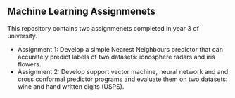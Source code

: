 ## Machine Learning Assignmenets
This repository contains two assignmenets completed in year 3 of university.

- Assignment 1: Develop a simple Nearest Neighbours predictor that can accurately predict labels of two datasets: ionosphere radars and iris flowers.
- Assignment 2: Develop support vector machine, neural network and and cross conformal predictor programs and evaluate them on two datasets: wine and hand written digits (USPS).